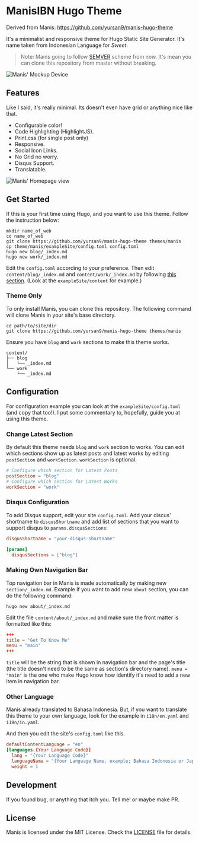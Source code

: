 # ManisIBN Hugo Theme

Derived from Manis: https://github.com/yursan9/manis-hugo-theme

It's a minimalist and responsive theme for Hugo Static Site Generator. It's
name taken from Indonesian Language for *Sweet*.

> Note: Manis going to follow [SEMVER](https://semver.org/) scheme from now. It's mean you can clone this repository from master without breaking.

![Manis' Mockup Device](https://raw.githubusercontent.com/yursan9/manis-hugo-theme/master/images/mockup.jpg)

## Features

Like I said, it's really minimal. Its doesn't even have grid or anything nice like that.

-   Configurable color!
-   Code Highlighting (HighlightJS).
-   Print.css (for single post only)
-   Responsive.
-   Social Icon Links.
-   No Grid no worry.
-   Disqus Support.
-   Translatable.

![Manis' Homepage view](https://raw.githubusercontent.com/yursan9/manis-hugo-theme/master/images/blue-red.png)

## Get Started

If this is your first time using Hugo, and you want to use this theme. Follow the instruction below:

```
mkdir name_of_web
cd name_of_web
git clone https://github.com/yursan9/manis-hugo-theme themes/manis
cp theme/manis/exampleSite/config.toml config.toml
hugo new blog/_index.md
hugo new work/_index.md
```

Edit the `config.toml` according to your preference. Then edit `content/blog/_index.md` and `content/work/_index.md` by following [this section](#making-own-navigation-bar). (Look at the `exampleSite/content` for example.)

### Theme Only

To only install Manis, you can clone this repository. The following command will clone Manis in your site's base directory.

```
cd path/to/site/dir
git clone https://github.com/yursan9/manis-hugo-theme themes/manis
```

Ensure you have `blog` and `work` sections to make this theme works.

```
content/
├── blog
│   └── _index.md
└── work
    └── _index.md
```

## Configuration

For configuration example you can look at the `exampleSite/config.toml` (and copy that too!). I put some commentary to, hopefully, guide you at using this theme.

### Change Latest Section

By default this theme needs `blog` and `work` section to works. You can edit which sections show up as latest posts and latest works by editing `postSection` and `workSection`. `workSection` is optional.

```toml
# Configure which section for Latest Posts
postSection = "blog"
# Configure which section for Latest Works
workSection = "work"
```

### Disqus Configuration
To add Disqus support, edit your site `config.toml`. Add your discus' shortname to `disqusShortname` and add list of sections that you want to support disqus to `params.disqusSections`:

```toml
disqusShortname = "your-disqus-shortname"

[params]
  disqusSections = ["blog"]
```

### Making Own Navigation Bar

Top navigation bar in Manis is made automatically by making new `section/_index.md`. Example if you want to add new `about` section, you can do the following command:

```
hugo new about/_index.md
```

Edit the file `content/about/_index.md` and make sure the front matter is formatted like this:

```toml
+++
title = "Get To Know Me"
menu = "main"
+++
```

`title` will be the string that is shown in navigation bar and the page's title (the title doesn't need to be the same as section's directory name). `menu = "main"` is the one who make Hugo know how identify it's need to add a new item in navigation bar.

### Other Language

Manis already translated to Bahasa Indonesia. But, if you want to translate this theme to your own language, look for the example in `i18n/en.yaml` and `i18n/in.yaml`.

And then you edit the site's `config.toml` like this.

```toml
defaultContentLanguage = "en"
[languages.{Your Language Code}]
  lang = "{Your Language Code}"
  languageName = "{Your Language Name. example; Bahasa Indonesia or Japanese}"
  weight = 1
```

## Development

If you found bug, or anything that itch you. Tell me! or maybe make PR.

## License

Manis is licensed under the MIT License. Check the [LICENSE](https://github.com/yursan9/manis-hugo-theme/blob/master/LICENSE.md) file for details.
